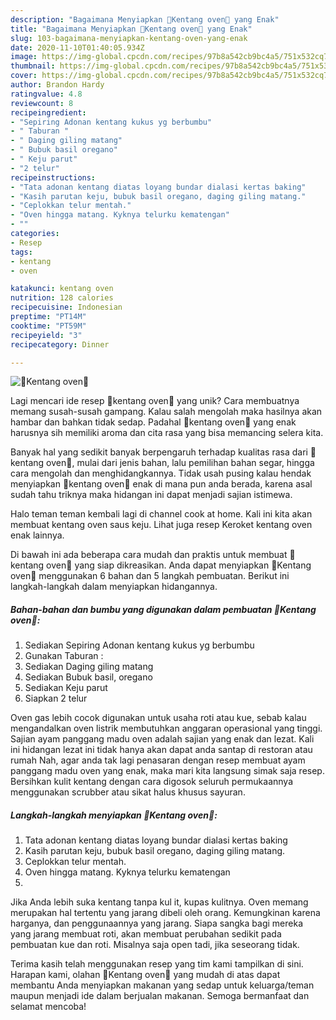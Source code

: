 ```yaml
---
description: "Bagaimana Menyiapkan 🌾Kentang oven🌾 yang Enak"
title: "Bagaimana Menyiapkan 🌾Kentang oven🌾 yang Enak"
slug: 103-bagaimana-menyiapkan-kentang-oven-yang-enak
date: 2020-11-10T01:40:05.934Z
image: https://img-global.cpcdn.com/recipes/97b8a542cb9bc4a5/751x532cq70/🌾kentang-oven🌾-foto-resep-utama.jpg
thumbnail: https://img-global.cpcdn.com/recipes/97b8a542cb9bc4a5/751x532cq70/🌾kentang-oven🌾-foto-resep-utama.jpg
cover: https://img-global.cpcdn.com/recipes/97b8a542cb9bc4a5/751x532cq70/🌾kentang-oven🌾-foto-resep-utama.jpg
author: Brandon Hardy
ratingvalue: 4.8
reviewcount: 8
recipeingredient:
- "Sepiring Adonan kentang kukus yg berbumbu"
- " Taburan "
- " Daging giling matang"
- " Bubuk basil oregano"
- " Keju parut"
- "2 telur"
recipeinstructions:
- "Tata adonan kentang diatas loyang bundar dialasi kertas baking"
- "Kasih parutan keju, bubuk basil oregano, daging giling matang."
- "Ceplokkan telur mentah."
- "Oven hingga matang. Kyknya telurku kematengan"
- ""
categories:
- Resep
tags:
- kentang
- oven

katakunci: kentang oven 
nutrition: 128 calories
recipecuisine: Indonesian
preptime: "PT14M"
cooktime: "PT59M"
recipeyield: "3"
recipecategory: Dinner

---
```



![🌾Kentang oven🌾](https://img-global.cpcdn.com/recipes/97b8a542cb9bc4a5/751x532cq70/🌾kentang-oven🌾-foto-resep-utama.jpg)

Lagi mencari ide resep 🌾kentang oven🌾 yang unik? Cara membuatnya memang susah-susah gampang. Kalau salah mengolah maka hasilnya akan hambar dan bahkan tidak sedap. Padahal 🌾kentang oven🌾 yang enak harusnya sih memiliki aroma dan cita rasa yang bisa memancing selera kita.

Banyak hal yang sedikit banyak berpengaruh terhadap kualitas rasa dari 🌾kentang oven🌾, mulai dari jenis bahan, lalu pemilihan bahan segar, hingga cara mengolah dan menghidangkannya. Tidak usah pusing kalau hendak menyiapkan 🌾kentang oven🌾 enak di mana pun anda berada, karena asal sudah tahu triknya maka hidangan ini dapat menjadi sajian istimewa.

Halo teman teman kembali lagi di channel cook at home. Kali ini kita akan membuat kentang oven saus keju. Lihat juga resep Keroket kentang oven enak lainnya.


Di bawah ini ada beberapa cara mudah dan praktis untuk membuat 🌾kentang oven🌾 yang siap dikreasikan. Anda dapat menyiapkan 🌾Kentang oven🌾 menggunakan 6 bahan dan 5 langkah pembuatan. Berikut ini langkah-langkah dalam menyiapkan hidangannya.

<!--inarticleads1-->

##### Bahan-bahan dan bumbu yang digunakan dalam pembuatan 🌾Kentang oven🌾:

1. Sediakan Sepiring Adonan kentang kukus yg berbumbu
1. Gunakan  Taburan :
1. Sediakan  Daging giling matang
1. Sediakan  Bubuk basil, oregano
1. Sediakan  Keju parut
1. Siapkan 2 telur


Oven gas lebih cocok digunakan untuk usaha roti atau kue, sebab kalau mengandalkan oven listrik membutuhkan anggaran operasional yang tinggi. Sajian ayam panggang madu oven adalah sajian yang enak dan lezat. Kali ini hidangan lezat ini tidak hanya akan dapat anda santap di restoran atau rumah Nah, agar anda tak lagi penasaran dengan resep membuat ayam panggang madu oven yang enak, maka mari kita langsung simak saja resep. Bersihkan kulit kentang dengan cara digosok seluruh permukaannya menggunakan scrubber atau sikat halus khusus sayuran. 

<!--inarticleads2-->

##### Langkah-langkah menyiapkan 🌾Kentang oven🌾:

1. Tata adonan kentang diatas loyang bundar dialasi kertas baking
1. Kasih parutan keju, bubuk basil oregano, daging giling matang.
1. Ceplokkan telur mentah.
1. Oven hingga matang. Kyknya telurku kematengan
1. 


Jika Anda lebih suka kentang tanpa kul it, kupas kulitnya. Oven memang merupakan hal tertentu yang jarang dibeli oleh orang. Kemungkinan karena harganya, dan penggunaannya yang jarang. Siapa sangka bagi mereka yang jarang membuat roti, akan membuat perubahan sedikit pada pembuatan kue dan roti. Misalnya saja open tadi, jika seseorang tidak. 

Terima kasih telah menggunakan resep yang tim kami tampilkan di sini. Harapan kami, olahan 🌾Kentang oven🌾 yang mudah di atas dapat membantu Anda menyiapkan makanan yang sedap untuk keluarga/teman maupun menjadi ide dalam berjualan makanan. Semoga bermanfaat dan selamat mencoba!
